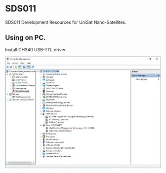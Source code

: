 # SDS011
SDS011 Development Resources for UniSat Nano-Satellites.

## Using on PC.

Install CH340 USB-TTL driver.

![image-20220302154348419](https://raw.githubusercontent.com/azataiot/images/master/PicGo/image-20220302154348419.png)
